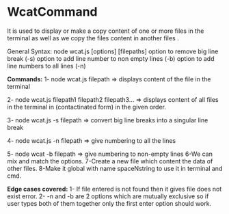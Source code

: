 # WcatCommand

It is used to display or make a copy content of one or more files in the terminal as well as we copy the files content in another files . 

General Syntax:
node wcat.js [options] [filepaths]
option to remove big line break (-s)
option to add line number to non empty lines (-b)
option to add line numbers to all lines (-n) 

**Commands:**
1- node wcat.js filepath => displays content of the file in the terminal

2- node wcat.js filepath1 filepath2 filepath3... => displays content of all files in the terminal in (contactinated form) in the given order.

3- node wcat.js -s filepath => convert big line breaks into a singular line break

4- node wcat.js -n filepath => give numbering to all the lines 

5- node wcat -b filepath => give numbering to non-empty lines
6-We can mix and match the options.
7-Create a new file which content the data of other files.
8-Make it global with name spaceNstring to use it in terminal and cmd.

**Edge cases covered:**
1- If file entered is not found then it gives file does not exist error.
2- -n and -b are 2 options which are mutually exclusive so if user types both of them together only the first enter option should work.

